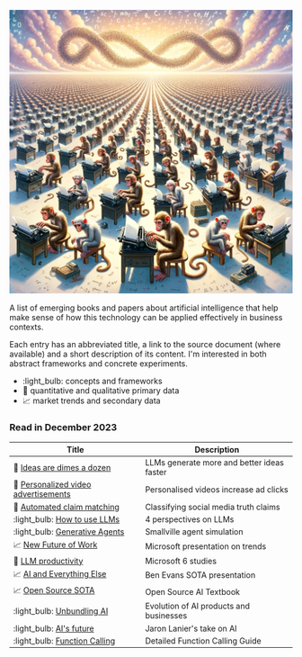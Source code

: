 ![Infinite Monkeys](assets/infinite_monkey_1.png)

A list of emerging books and papers about artificial intelligence that help make sense of how this technology can be applied effectively in business contexts.

Each entry has an abbreviated title, a link to the source document (where available) and a short description of its content. I'm interested in both abstract frameworks and concrete experiments.

- :light_bulb: concepts and frameworks
- :microscope: quantitative and qualitative primary data
- :chart_with_upwards_trend: market trends and secondary data

### Read in December 2023

| Title                                                                                                 | Description                                |
| ----------------------------------------------------------------------------------------------------- | ------------------------------------------ |
| :microscope: [Ideas are dimes a dozen](https://dx.doi.org/10.2139/ssrn.4526071)                       | LLMs generate more and better ideas faster |
| :microscope: [Personalized video advertisements](https://dx.doi.org/10.2139/ssrn.4614118)             | Personalised videos increase ad clicks     |
| :microscope: [Automated claim matching](https://dx.doi.org/10.2139/ssrn.4614239)                      | Classifying social media truth claims      |
| :light_bulb: [How to use LLMs](https://doi.org/10.48550/arXiv.2312.03759)                             | 4 perspectives on LLMs                     |
| :light_bulb: [Generative Agents](https://doi.org/10.48550/arXiv.2304.03442)                           | Smallville agent simulation                |
| :chart_with_upwards_trend: [New Future of Work](https://aka.ms/nfw2023)                               | Microsoft presentation on trends           |
| :microscope: [LLM productivity](http://tinyurl.com/3tfs63xk)                                          | Microsoft 6 studies                        |
| :chart_with_upwards_trend: [AI and Everything Else](https://youtu.be/xNBiPd2H9J0?si=ShEaUd4RK1K_b3s8) | Ben Evans SOTA presentation                |
| :chart_with_upwards_trend: [Open Source SOTA](https://book.premai.io/state-of-open-source-ai/)        | Open Source AI Textbook                    |
| :light_bulb: [Unbundling AI](https://www.ben-evans.com/benedictevans/2023/10/5/unbundling-ai)         | Evolution of AI products and businesses    |
| :light_bulb: [AI's future](https://youtu.be/o8vU9QtcMZw?si=scG3ZYV6O_7ReJ44)                          | Jaron Lanier's take on AI                  |
| :light_bulb: [Function Calling](https://minimaxir.com/2023/12/chatgpt-structured-data/)               | Detailed Function Calling Guide            |
